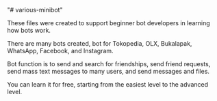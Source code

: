 "# various-minibot" 

These files were created to support beginner bot developers in learning how bots work.

There are many bots created, bot for Tokopedia, OLX, Bukalapak, WhatsApp, Facebook, and Instagram.

Bot function is to send and search for friendships, send friend requests, send mass text messages to many users, and send messages and files.

You can learn it for free, starting from the easiest level to the advanced level.
